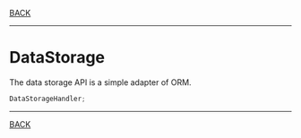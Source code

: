 [BACK](../table.md)

---


# DataStorage

The data storage API is a simple adapter of ORM.

```java
DataStorageHandler;
```

---
[BACK](../table.md)